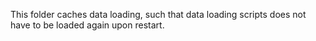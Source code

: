 This folder caches data loading, such that data loading scripts does not have to be loaded again upon restart.

